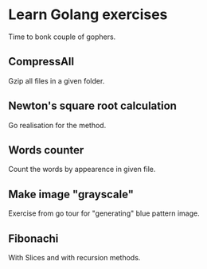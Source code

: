 # Learn Golang exercises

Time to bonk couple of gophers.

## CompressAll
Gzip all files in a given folder.

## Newton's square root calculation
Go realisation for the method.

## Words counter
Count the words by appearence in given file.

## Make image "grayscale"
Exercise from go tour for "generating" blue pattern image.

## Fibonachi 
With Slices and with recursion methods.

